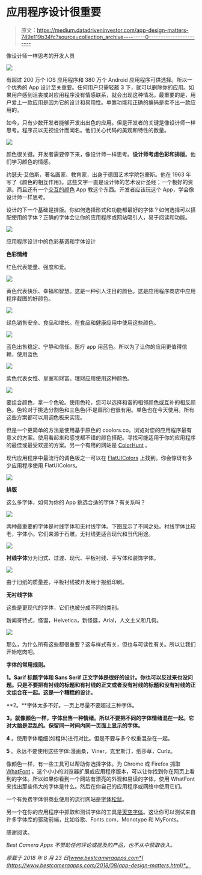# 应用程序设计很重要

> 原文：<https://medium.datadriveninvestor.com/app-design-matters-749e119b34fc?source=collection_archive---------0----------------------->

像设计师一样思考的开发人员

![](img/68e506fa2dfc0d1130b38315a37bc490.png)

有超过 200 万个 IOS 应用程序和 380 万个 Android 应用程序可供选择。所以一个优秀的 App 设计至关重要。任何用户只需轻敲 3 下，就可以删除你的应用。如果用户感到沮丧或对应用程序没有情感联系，就会出现这种情况。最重要的是，用户爱上一款应用是因为它的设计和易用性。单靠功能和正确的编码是卖不出一款应用的。

如今，只有少数开发者能够开发出出色的应用。但是开发者的关键是像设计师一样思考。程序员以无视设计而闻名。他们关心代码的美观和特性的数量。

![](img/bc229dba3f8d88b0986074af3e142e7b.png)

颜色很关键。开发者需要停下来，像设计师一样思考。**设计师考虑色彩和排版**。他们学习颜色的情感。

约瑟夫·艾伯斯，著名画家、教育家，出身于德国艺术学院包豪斯。他在 1963 年写了《颜色的相互作用》。这些文字一直是设计师的艺术设计圣经；一个极好的资源。而且还有一个[交互的颜色](http://yupnet.org/interactionofcolor/) App 教这个东西。开发者应该玩这个 App，学会像设计师一样思考。

设计的下一个基础是排版。你如何选择形式和功能都最好的字体？如何选择可以搭配使用的字体？正确的字体会让你的应用程序或网站吸引人，易于阅读和功能。

![](img/b79e86893f530db99f6457370f4acbab.png)

应用程序设计中的色彩基调和字体设计

**色彩情绪**

红色代表能量、强度和爱。

![](img/5693be5e61df998429c283385c6d8575.png)

黄色代表快乐、幸福和智慧。这是一种引人注目的颜色。这是应用程序商店中应用程序截图的好颜色。

![](img/5f1faa8126824fcea6ec877786de3553.png)

绿色销售安全、食品和增长。在食品和健康应用中使用这些颜色。

![](img/d33cea1156ebfff34aa1bbb2c59cacdd.png)

蓝色出售稳定、宁静和信任。医疗 app 用蓝色。所以为了让你的应用更值得信赖，使用蓝色

![](img/15c2eda9c2adeaa1a53963b0329eb344.png)

紫色代表女性、皇室和财富。理财应用使用这种颜色。

![](img/3525db6d48fe90ae1707a354c3445845.png)

要组合颜色，拿一个色轮。使用色轮，您可以选择和谐的相邻颜色或互补的相反颜色。色轮对于挑选分割色和三色色(不是扇形)也很有用。单色也在今天使用。所有这些方案都可以用调色板来实现。

但是一个更简单的方法是使用基于原色的 coolors.co。浏览对您的应用程序最有意义的方案。使用看起来和感觉都不错的颜色搭配。寻找可能适用于你的应用程序的最佳或最受欢迎的方案。另一个有用的网站是 [ColorHunt](https://colorhunt.co/) 。

现代应用程序中最流行的调色板之一可以在 [FlatUIColors](http://www.flatuicolors.com/) 上找到。你会惊讶有多少应用程序使用 FlatUIColors。

![](img/ca474c9ea5d6033d9736f6ab9a35e052.png)

**排版**

这么多字体，如何为你的 App 挑选合适的字体？有关系吗？

![](img/d98fddf5d73279696da863ab4a30d154.png)

两种最重要的字体是衬线字体和无衬线字体。下图显示了不同之处。衬线字体比较老，字体小。它们来源于石雕。无衬线更适合现代和当代用途。

![](img/e60703b40f5232ebef847890995dba42.png)

**衬线字体**分为旧式、过渡、现代、平板衬线、手写体和装饰字体。

![](img/48a5afb3dbbbee8eb1b187f559129ed3.png)

由于旧纸的质量差，平板衬线被开发用于报纸印刷。

**无衬线字体**

这些是更现代的字体，它们也被分成不同的类别。

新闻哥特式，怪诞，Helvetica，新怪诞，Arial，人文主义和几何。

![](img/e9d01097c4d21269a9bad6f687a5841f.png)

那么，为什么所有这些都很重要？这与样式有关，但也与可读性有关。所以让我们开始吃肉吧。

**字体的常用规则。**

**1。Sarif 标题字体和 Sans Serif 正文字体是很好的设计。你也可以反过来也没问题。只是不要把有衬线的标题和有衬线的正文或者没有衬线的标题和没有衬线的正文组合在一起。这是一个糟糕的设计。**

**2。**字体太多不好。一页上尽量不要超过三种字体。

**3。就像颜色一样，字体出售一种情绪。所以不要把不同的字体情绪混在一起。它对大脑是混乱的。保留同一时间内同一页面上显示的字体。**

**4** 。使用字体粗细(如粗体)进行对比。但是不要与多个权重混杂在一起。

**5** 。永远不要使用这些字体:漫画桑，Viner，克里斯汀，纸莎草，Curlz。

像颜色一样，有一些工具可以帮助你选择字体。为 Chrome 或 Firefox 抓取 [WhatFont](http://whatfontapp.com/) 。这个小小的浏览器扩展或应用程序版本，可以让你找到你在网页上看到的字体。所以如果你看到一个网站有漂亮的外观和易读的字体，使用 WhatFont 来找出那些伟大的字体是什么。然后在你自己的应用程序或网络中使用它们。

一个有免费字体供商业使用的流行网站是[字体松鼠](https://www.fontsquirrel.com/)。

另一个在你的应用程序中抓取和测试字体的工具是[天空字体](https://skyfonts.com/)。这让你可以测试来自许多字体库的驱动前端，比如谷歌、Fonts.com、Monotype 和 MyFonts。

感谢阅读。

*Best Camera Apps 不赞助任何评论或提及的产品，也不从中获取收入。*

*原载于 2018 年 8 月 23 日*[*www.bestcameraapps.com*](https://www.bestcameraapps.com/2018/08/app-design-matters.html)*。*